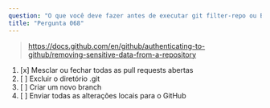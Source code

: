 ```yaml
---
question: "O que você deve fazer antes de executar git filter-repo ou BFG Repo-Cleaner para remover dados sensíveis do seu repositório?"
title: "Pergunta 068"
---
```


> https://docs.github.com/en/github/authenticating-to-github/removing-sensitive-data-from-a-repository
1. [x] Mesclar ou fechar todas as pull requests abertas
1. [ ] Excluir o diretório .git
1. [ ] Criar um novo branch
1. [ ] Enviar todas as alterações locais para o GitHub
